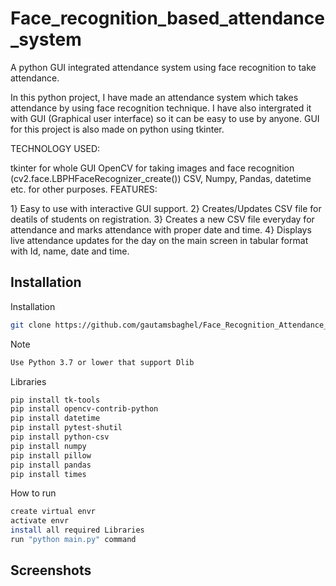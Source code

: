 
# Face_recognition_based_attendance_system

A python GUI integrated attendance system using face recognition to take attendance.

In this python project, I have made an attendance system which takes attendance by using face recognition technique. I have also intergrated it with GUI (Graphical user interface) so it can be easy to use by anyone. GUI for this project is also made on python using tkinter.

TECHNOLOGY USED:

tkinter for whole GUI
OpenCV for taking images and face recognition (cv2.face.LBPHFaceRecognizer_create())
CSV, Numpy, Pandas, datetime etc. for other purposes.
FEATURES:

1} Easy to use with interactive GUI support.
2} Creates/Updates CSV file for deatils of students on registration.
3} Creates a new CSV file everyday for attendance and marks attendance with proper date and time.
4} Displays live attendance updates for the day on the main screen in tabular format with Id, name, date and time.


## Installation

Installation 

```bash
git clone https://github.com/gautamsbaghel/Face_Recognition_Attendance_System.git
```
Note

```bash
Use Python 3.7 or lower that support Dlib 
```

Libraries

```bash
pip install tk-tools
pip install opencv-contrib-python
pip install datetime
pip install pytest-shutil
pip install python-csv
pip install numpy
pip install pillow 
pip install pandas
pip install times
```
How to run


```bash
create virtual envr
activate envr
install all required Libraries
run "python main.py" command
```
## Screenshots


